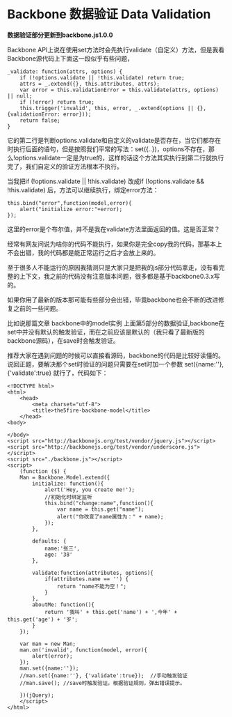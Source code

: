 
# Backbone 数据验证 Data Validation

**数据验证部分更新到backbone.js1.0.0**

Backbone API上说在使用set方法时会先执行validate（自定义）方法，但是我看Backbone源代码上下面这一段似乎有些问题，

```
_validate: function(attrs, options) {
    if (!options.validate || !this.validate) return true;
    attrs = _.extend({}, this.attributes, attrs);
    var error = this.validationError = this.validate(attrs, options) || null;
    if (!error) return true;
    this.trigger('invalid', this, error, _.extend(options || {}, {validationError: error}));
    return false;
}
```
它的第二行是判断options.validate和自定义的validate是否存在，当它们都存在时执行后面的语句，但是按照我们平常的写法：set({..})，options不存在，那么!options.validate一定是为true的，这样的话这个方法其实执行到第二行就执行完了，我们自定义的验证方法根本不执行。

当我把if (!options.validate || !this.validate) 改成if (!options.validate && !this.validate) 后，方法可以继续执行，绑定error方法：

```
this.bind("error",function(model,error){
    alert("initialize error:"+error);
});
```

这里的error是个布尔值，并不是我在validate方法里面返回的值。这是否正常？

经常有网友问说为啥你的代码不能执行，如果你是完全copy我的代码，那基本上不会出错，我的代码都是能正常运行之后才会放上来的。

至于很多人不能运行的原因我猜测只是大家只是把我的js部分代码拿走，没有看完整的上下文，我之前的代码没有注意版本问题，很多都是基于backbone0.3.x写的。

如果你用了最新的版本那可能有些部分会出错，毕竟backbone也会不断的改进修复之前的一些问题。

比如说那篇文章 backbone中的model实例 上面第5部分的数据验证,backbone在set中并没有默认的触发验证，而在之前应该是默认的（我只看了最新版的backbone源码），在save时会触发验证。

推荐大家在遇到问题的时候可以直接看源码，backbone的代码是比较好读懂的。
说回正题，要解决那个set时验证的问题只需要在set时加一个参数 set({name:''},{'validate':true} 就行了，代码如下：

```
<!DOCTYPE html>
<html>
    <head>
        <meta charset="utf-8">
        <title>the5fire-backbone-model</title>
    </head>
<body>

</body>
<script src="http://backbonejs.org/test/vendor/jquery.js"></script>
<script src="http://backbonejs.org/test/vendor/underscore.js"></script>
<script src="./backbone.js"></script>
<script>
    (function ($) {
    Man = Backbone.Model.extend({
        initialize: function(){
            alert('Hey, you create me!');
            //初始化时绑定监听
            this.bind("change:name",function(){
                var name = this.get("name");
                alert("你改变了name属性为：" + name);
            });
        },

        defaults: {
            name:'张三',
            age: '38'
        },

        validate:function(attributes, options){
            if(attributes.name == '') {
                return "name不能为空！";
            }
        },
        aboutMe: function(){
            return '我叫' + this.get('name') + ',今年' + this.get('age') + '岁';
        }
    });

    var man = new Man;
    man.on('invalid', function(model, error){
        alert(error);
    });
    man.set({name:''});
    //man.set({name:''}, {'validate':true});  //手动触发验证
    //man.save(); //save时触发验证。根据验证规则，弹出错误提示。

    })(jQuery);
    </script>
</html>
```
